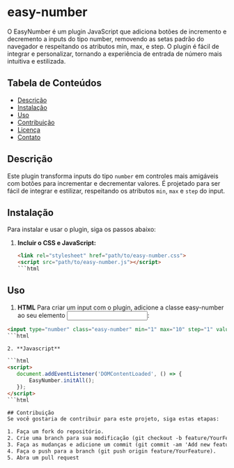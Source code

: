 # easy-number
O EasyNumber é um plugin JavaScript que adiciona botões de incremento e decremento a inputs do tipo number, removendo as setas padrão do navegador e respeitando os atributos min, max, e step. O plugin é fácil de integrar e personalizar, tornando a experiência de entrada de número mais intuitiva e estilizada.

## Tabela de Conteúdos

- [Descrição](#descrição)
- [Instalação](#instalação)
- [Uso](#uso)
- [Contribuição](#contribuição)
- [Licença](#licença)
- [Contato](#contato)

## Descrição

Este plugin transforma inputs do tipo `number` em controles mais amigáveis com botões para incrementar e decrementar valores. É projetado para ser fácil de integrar e estilizar, respeitando os atributos `min`, `max` e `step` do input.

## Instalação

Para instalar e usar o plugin, siga os passos abaixo:

1. **Incluir o CSS e JavaScript:**

   ```html
   <link rel="stylesheet" href="path/to/easy-number.css">
   <script src="path/to/easy-number.js"></script>
   ```html
## Uso

1. **HTML**
Para criar um input com o plugin, adicione a classe easy-number ao seu elemento <input>:

```html
<input type="number" class="easy-number" min="1" max="10" step="1" value="5">
```html

2. **Javascript**

```html
<script>
   document.addEventListener('DOMContentLoaded', () => {
       EasyNumber.initAll();
   });
</script>
```html

## Contribuição
Se você gostaria de contribuir para este projeto, siga estas etapas:

1. Faça um fork do repositório.
2. Crie uma branch para sua modificação (git checkout -b feature/YourFeature).
3. Faça as mudanças e adicione um commit (git commit -am 'Add new feature').
4. Faça o push para a branch (git push origin feature/YourFeature).
5. Abra um pull request
